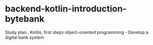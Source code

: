 # backend-kotlin-introduction-bytebank
Study plan : Kotlin, first steps object-oriented programming - Develop a digital bank system
